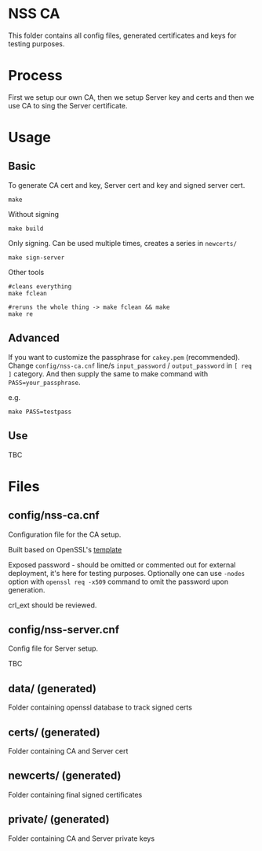 # NSS CA
This folder contains all config files, generated certificates and keys for testing purposes.

# Process
First we setup our own CA, then we setup Server key and certs and then we use CA to sing the Server certificate.

# Usage
## Basic
To generate CA cert and key, Server cert and key and signed server cert.
```
make
```

Without signing
```
make build
```

Only signing. Can be used multiple times, creates a series in `newcerts/`
```
make sign-server
```

Other tools
```
#cleans everything
make fclean

#reruns the whole thing -> make fclean && make
make re
```

## Advanced
If you want to customize the passphrase for `cakey.pem` (recommended). Change `config/nss-ca.cnf` line/s `input_password` / `output_password` in `[ req ]` category. And then supply the same to make command with `PASS=your_passphrase`.

e.g.
```
make PASS=testpass
```


## Use
TBC

# Files

## config/nss-ca.cnf
Configuration file for the CA setup. 

Built based on OpenSSL's [template](https://github.com/openssl/openssl/blob/master/apps/openssl.cnf)

Exposed password - should be omitted or commented out for external deployment, it's here for testing purposes. Optionally one can use `-nodes` option with `openssl req -x509` command to omit the password upon generation.

crl_ext should be reviewed.

## config/nss-server.cnf
Config file for Server setup.

TBC

## data/ (generated)
Folder containing openssl database to track signed certs

## certs/ (generated)
Folder containing CA and Server cert

## newcerts/ (generated)
Folder containing final signed certificates

## private/ (generated)
Folder containing CA and Server private keys
